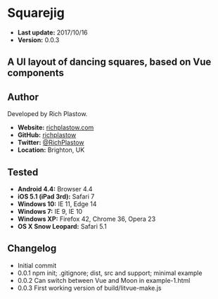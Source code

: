 Squarejig
=========

+ __Last update:__  2017/10/16
+ __Version:__      0.0.3

A UI layout of dancing squares, based on Vue components
-------------------------------------------------------


Author
------
Developed by Rich Plastow.

+ __Website:__      [richplastow.com](http://richplastow.com/)
+ __GitHub:__       [richplastow](https://github.com/richplastow)
+ __Twitter:__      [@RichPlastow](https://twitter.com/RichPlastow)
+ __Location:__     Brighton, UK


Tested
------
+ __Android 4.4:__         Browser 4.4
+ __iOS 5.1 (iPad 3rd):__  Safari 7
+ __Windows 10:__          IE 11, Edge 14
+ __Windows 7:__           IE 9, IE 10
+ __Windows XP:__          Firefox 42, Chrome 36, Opera 23
+ __OS X Snow Leopard:__   Safari 5.1


Changelog
---------
+ Initial commit
+ 0.0.1    npm init; .gitignore; dist, src and support; minimal example
+ 0.0.2    Can switch between Vue and Moon in example-1.html
+ 0.0.3    First working version of build/litvue-make.js
